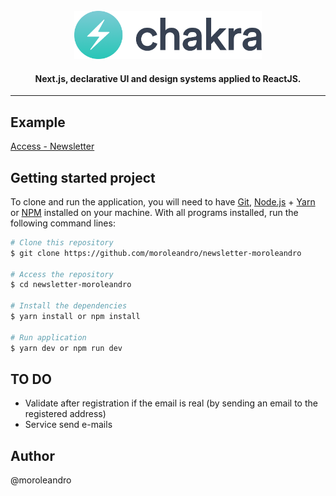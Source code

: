 <br>
<div align="center">
  <img width="300" alt="NextJS-ChakraUI" src="https://raw.githubusercontent.com/chakra-ui/chakra-ui/main/logo/logo-colored@2x.png?raw=true" />

  <h4 align="center">
     Next.js, declarative UI and design systems applied to ReactJS.
  </h4>
</div>

---

## Example

[Access - Newsletter](https://newsletter.moroleandro.com)


## Getting started project

To clone and run the application, you will need to have [Git](https://git-scm.com), [Node.js](https://nodejs.org) + [Yarn](https://yarnpkg.com) or [NPM](https://npmjs.com) installed on your machine. With all programs installed, run the following command lines:


```bash
# Clone this repository
$ git clone https://github.com/moroleandro/newsletter-moroleandro

# Access the repository
$ cd newsletter-moroleandro

# Install the dependencies
$ yarn install or npm install

# Run application
$ yarn dev or npm run dev
```
## TO DO
- Validate after registration if the email is real (by sending an email to the registered address)
- Service send e-mails

## Author
@moroleandro


